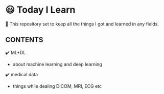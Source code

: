 # 😃 Today I Learn
🌱 This repository set to keep all the things I got and learned in any fields. 

## CONTENTS
✔️ ML+DL   
- about machine learning and deep learning

✔️ medical data   
- things while dealing DICOM, MRI, ECG etc
